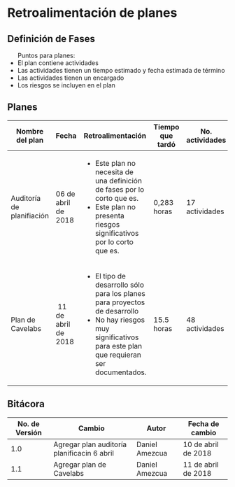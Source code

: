 # Retroalimentación de planes
## Definición de Fases
<ul> Puntos para planes:
  <li> El plan contiene actividades </li>
  <li> Las actividades tienen un tiempo estimado y fecha estimada de término </li>
  <li> Las actividades tienen un encargado </li> 
  <li> Los riesgos se incluyen en el plan </li>
</ul>

## Planes
Nombre del plan | Fecha | Retroalimentación | Tiempo que tardó | No. actividades | Creadores del plan | Calidad | Comentarios adicionales
------------|------|------|-|-|-|-------|-----------
Auditoría de planifiación | 06 de abril de 2018 | <ul> <li>Este plan no necesita de una definición de fases por lo corto que es.</li> <li> Este plan no presenta riesgos significativos por lo corto que es.</li></ul>| 0,283 horas | 17 actividades | Daniel Amezcua | Cumple con todos los requisitos, y los que no están justificados  | Resultado de la auditoría en: [link]
Plan de Cavelabs | 11 de abril de 2018 | <ul> <li> El tipo de desarrollo sólo para los planes para proyectos de desarrollo </li> <li> No hay riesgos muy significativos para este plan que requieran ser documentados. </li></ul> | 15.5 horas | 48 actividades | Marco Mancha, Filiberto Vázquez, Team Leaders | <ul> <li> Los riesgos no se incluyen en el plan. Esto está justificado.</li> </ul> | Se requirió de la presencia y participación de varias personas para definir las actividades y realizar el plan. 


## Bitácora
No. de Versión | Cambio | Autor | Fecha de cambio
---------------|--------|-------|----------
1.0 | Agregar plan auditoría planificacin 6 abril | Daniel Amezcua | 10 de abril de 2018
1.1 | Agregar plan de Cavelabs | Daniel Amezcua | 11 de abril de 2018

